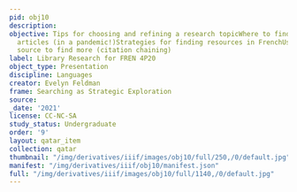 ```yaml
---
pid: obj10
description:
objective: Tips for choosing and refining a research topicWhere to find ebooks and
  articles (in a pandemic!)Strategies for finding resources in FrenchUsing one good
  source to find more (citation chaining)
label: Library Research for FREN 4P20
object_type: Presentation
discipline: Languages
creator: Evelyn Feldman
frame: Searching as Strategic Exploration
source:
_date: '2021'
license: CC-NC-SA
study_status: Undergraduate
order: '9'
layout: qatar_item
collection: qatar
thumbnail: "/img/derivatives/iiif/images/obj10/full/250,/0/default.jpg"
manifest: "/img/derivatives/iiif/obj10/manifest.json"
full: "/img/derivatives/iiif/images/obj10/full/1140,/0/default.jpg"
---
```


